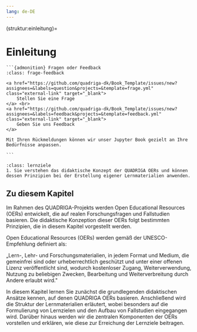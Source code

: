 ```yaml
---
lang: de-DE
---
```


(struktur:einleitung)=
# Einleitung

````{margin}
```{admonition} Fragen oder Feedback 
:class: frage-feedback

<a href="https://github.com/quadriga-dk/Book_Template/issues/new?assignees=&labels=question&projects=&template=frage.yml" class="external-link" target="_blank">
    Stellen Sie eine Frage
</a> <br>
<a href="https://github.com/quadriga-dk/Book_Template/issues/new?assignees=&labels=feedback&projects=&template=feedback.yml" class="external-link" target="_blank">
    Geben Sie uns Feedback
</a>

Mit Ihren Rückmeldungen können wir unser Jupyter Book gezielt an Ihre Bedürfnisse anpassen.

```
````

```{admonition} Groblernziel
:class: lernziele
1. Sie verstehen das didaktische Konzept der QUADRIGA OERs und können dessen Prinzipien bei der Erstellung eigener Lernmaterialien anwenden.
```

## Zu diesem Kapitel
Im Rahmen des QUADRIGA-Projekts werden Open Educational Resources (OERs) entwickelt, die auf realen Forschungsfragen und Fallstudien basieren. Die didaktische Konzeption dieser OERs folgt bestimmten Prinzipien, die in diesem Kapitel vorgestellt werden.

Open Educational Resources (OERs) werden gemäß der UNESCO-Empfehlung definiert als:

„Lern-, Lehr- und Forschungsmaterialien, in jedem Format und Medium, die gemeinfrei sind oder urheberrechtlich geschützt und unter einer offenen Lizenz veröffentlicht sind, wodurch kostenloser Zugang, Weiterverwendung, Nutzung zu beliebigen Zwecken, Bearbeitung und Weiterverbreitung durch Andere erlaubt wird."

In diesem Kapitel lernen Sie zunächst die grundlegenden didaktischen Ansätze kennen, auf denen QUADRIGA OERs basieren. Anschließend wird die Struktur der Lernmaterialien erläutert, wobei besonders auf die Formulierung von Lernzielen und den Aufbau von Fallstudien eingegangen wird. Darüber hinaus werden wir die zentralen Komponenten der OERs vorstellen und erklären, wie diese zur Erreichung der Lernziele beitragen.